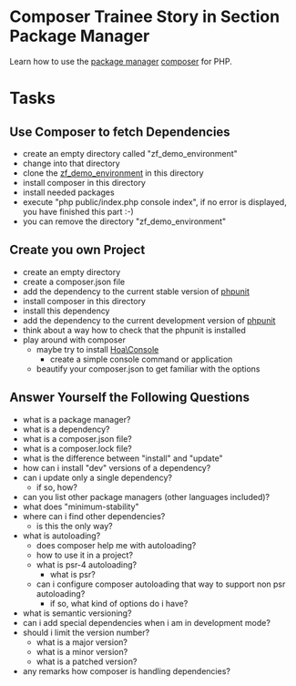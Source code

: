 # Composer Trainee Story in Section Package Manager

Learn how to use the [package manager](http://en.wikipedia.org/wiki/Package_management_system) [composer](https://getcomposer.org/) for PHP.

# Tasks

## Use Composer to fetch Dependencies

* create an empty directory called "zf_demo_environment"
* change into that directory
* clone the [zf_demo_environment](https://github.com/bazzline/zf_demo_environment) in this directory
* install composer in this directory
* install needed packages
* execute "php public/index.php console index", if no error is displayed, you have finished this part :-)
* you can remove the directory "zf_demo_environment"

## Create you own Project

* create an empty directory
* create a composer.json file
* add the dependency to the current stable version of [phpunit](https://phpunit.de/)
* install composer in this directory
* install this dependency
* add the dependency to the current development version of [phpunit](https://phpunit.de/)
* think about a way how to check that the phpunit is installed
* play around with composer
    * maybe try to install [Hoa\Console](https://github.com/hoaproject/Console)
        * create a simple console command or application
   * beautify your composer.json to get familiar with the options

## Answer Yourself the Following Questions

* what is a package manager?
* what is a dependency?
* what is a composer.json file?
* what is a composer.lock file?
* what is the difference between "install" and "update"
* how can i install "dev" versions of a dependency?
* can i update only a single dependency?
    * if so, how?
* can you list other package managers (other languages included)?
* what does "minimum-stability"
* where can i find other dependencies?
    * is this the only way?
* what is autoloading?
    * does composer help me with autoloading?
    * how to use it in a project?
    * what is psr-4 autoloading?
        * what is psr?
    * can i configure composer autoloading that way to support non psr autoloading?
        * if so, what kind of options do i have?
* what is semantic versioning?
* can i add special dependencies when i am in development mode?
* should i limit the version number?
    * what is a major version?
    * what is a minor version?
    * what is a patched version?
* any remarks how composer is handling dependencies?
